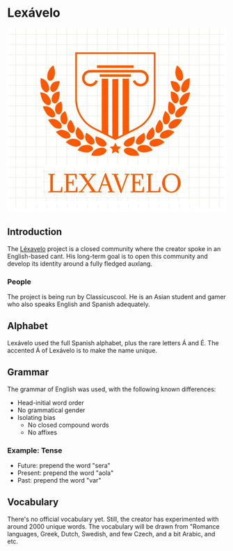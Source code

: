 # Lexávelo
![Coat of arms of the project](./Lexavelo_logo1.jpg)

## Introduction
The [Léxavelo](https://youtube.com/@Lexavelo-language-commitee) project is a closed community where the creator spoke in an English-based cant. His long-term goal is to open this community and develop its identity around a fully fledged auxlang.

### People
The project is being run by Classicuscool. He is an Asian student and gamer who also speaks English and Spanish adequately.

## Alphabet
Lexávelo used the full Spanish alphabet, plus the rare letters Á and É. The accented Á of Lexávelo is to make the name unique.

## Grammar
The grammar of English was used, with the following known differences:

- Head-initial word order
- No grammatical gender
- Isolating bias
  - No closed compound words
  - No affixes

### Example: Tense
- Future: prepend the word "sera"
- Present: prepend the word "aola"
- Past: prepend the word "var"

## Vocabulary
There's no official vocabulary yet. Still, the creator has experimented with around 2000 unique words.
The vocabulary will be drawn from "Romance languages, Greek, Dutch, Swedish, and few Czech, and a bit Arabic, and etc.
